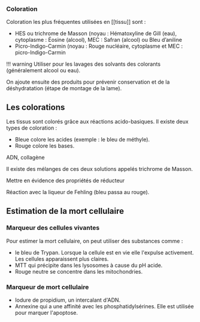 ### Coloration

Coloration les plus fréquentes utilisées en [[tissu]] sont :

* HES ou trichrome de Masson (noyau : Hématoxyline de Gill (eau), cytoplasme : Éosine (alcool), MEC : Safran (alcool) ou Bleu d’aniline
* Picro-Indigo-Carmin (noyau : Rouge nucléaire, cytoplasme et MEC : picro-Indigo-Carmin

!!! warning
    Utiliser pour les lavages des solvants des colorants (généralement alcool ou eau).

On ajoute ensuite des produits pour prévenir conservation et de la déshydratation (étape de montage de la lame).
## Les colorations

Les tissus sont colorés grâce aux réactions acido-basiques. Il existe
deux types de coloration :

* Bleue colore les acides (exemple : le bleu de méthyle).
* Rouge colore les bases.

ADN, collagène

Il existe des mélanges de ces deux solutions appelés trichrome de Masson.

Mettre en évidence des propriétés de réducteur

Réaction avec la liqueur de Fehling (bleu passa au rouge).
## Estimation de la mort cellulaire 

### Marqueur des cellules vivantes

Pour estimer la mort cellulaire, on peut utiliser des substances comme :

* le bleu de Trypan. Lorsque la cellule est en vie elle l'expulse activement. Les cellules apparaissent plus claires.
* MTT qui précipite dans les lysosomes à cause du pH acide.
* Rouge neutre se concentre dans les mitochondries.
### Marqueur de mort cellulaire 

* Iodure de propidium, un intercalant d'ADN.
* Annexine qui a une affinité avec les phosphatidylsérines. Elle est utilisée pour marquer l'apoptose.